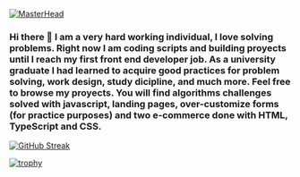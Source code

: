 [![MasterHead](https://user-images.githubusercontent.com/63437979/224495925-5c55216d-2871-41a8-816e-d5efb97a4579.png)](https://github.com/marcoantonetti)



### Hi there 👋 I am a very hard working individual, I love solving problems. Right now I am coding scripts and building proyects until I reach my first front end developer job. As a university graduate I had learned to acquire good practices for problem solving, work design, study dicipline, and much more. Feel free to  browse my proyects. You will find algorithms challenges solved with javascript, landing pages, over-customize forms (for practice purposes) and two e-commerce done with HTML, TypeScript and CSS.


<!--
**marcoantonetti/marcoantonetti** is a ✨ _special_ ✨ repository because its `README.md` (this file) appears on your GitHub profile.

Here are some ideas to get you started:

- 🔭 I’m currently working on an ecommerce website proyect on its front-end side. Only using HTML, Typescript and CSS. 
- 🔭 My future proyects will be a react powered e-commerce and my personal portfolio page. After that I will make landing pages while applying to jobs
- 🌱 I’m currently learning SCSS 
- 👯 I’m looking to collaborate on interesting proyects that sell a good product or service. 
- 💬 Ask me about my skills, formation and knowledge
- 📫 How to reach me: https://www.linkedin.com/in/marco-antonetti-8977471a4
- 😄 Pronouns: Lord or Sir or Him
- ⚡ Fun fact: I am a biologist and snowboard instructor as well. Biology is full of problem solving and good work design (experiments wireframe) that allows you to do a good and organize research.
-->

[![GitHub Streak](http://github-readme-streak-stats.herokuapp.com?user=marcoantonetti&theme=vue-dark&mode=weekly)](https://git.io/streak-stats)

[![trophy](https://github-profile-trophy.vercel.app/?username=marcoantonetti&theme=onedark)](https://github.com/ryo-ma/github-profile-trophy)
